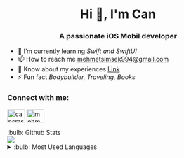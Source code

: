 
<h1 align="center">Hi 👋, I'm Can</h1>
<h3 align="center"> A passionate iOS Mobil developer</h3>

- 🌱 I’m currently learning *Swift and SwiftUI*
- 📫 How to reach me [mehmetsimsek994@gmail.com](mehmetsimsek994@gmail.com)
- 📄 Know about my experiences [Link](https://docs.google.com/document/u/1/d/e/2PACX-1vRQSOG0M2MaWB2tTsUpzxCJpL8vzUV6ws7b5nK0FHE7Cne8gWOyvfxa3akkAaRmeg8H4ocoB0tZyiQE/pub)
- ⚡ Fun fact *Bodybuilder, Traveling, Books*

<h3 align="left">Connect with me:</h3>
<p align="left">
  <a href="https://twitter.com/cansmsk__dev" target="blank"
    ><img
      align="center"
      src="https://raw.githubusercontent.com/rahuldkjain/github-profile-readme-generator/master/src/images/icons/Social/twitter.svg"
      alt="cansmsk__dev"
      height="30"
      width="40"
  /></a>
  <a href="https://www.linkedin.com/in/mehmetcansimsek/" target="blank"
    ><img
      align="center"
      src="https://raw.githubusercontent.com/rahuldkjain/github-profile-readme-generator/master/src/images/icons/Social/linked-in-alt.svg"
      alt="mehmetcansimsek"
      height="30"
      width="40"
  /></a>
</p>

</details> 
  <summary>:bulb: Github Stats</summary>
  <img
    src="https://github-readme-stats.vercel.app/api?username=mcansimsek98&theme=radical"
  />
</details>

<details>
  <summary>:bulb: Most Used Languages</summary>
  <img
    src="https://github-readme-stats.vercel.app/api/top-langs/?username=mcansimsek98&layout=compact"
  />
</details>
